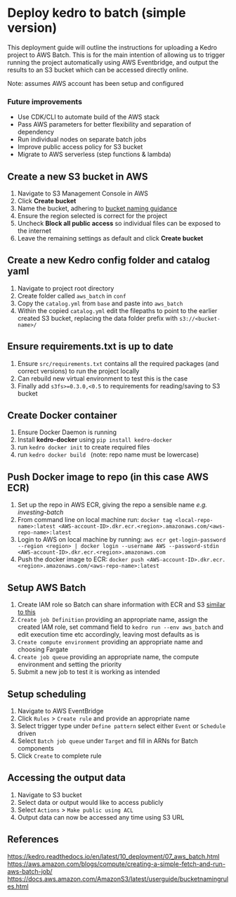 
# Deploy kedro to batch (simple version)
This deployment guide will outline the instructions for uploading a Kedro project to AWS Batch. This is for the main intention of allowing us to trigger running the project automatically using AWS Eventbridge, and output the results to an S3 bucket which can be accessed directly online.

Note: assumes AWS account has been setup and configured

### Future improvements
- Use CDK/CLI to automate build of the AWS stack
- Pass AWS parameters for better flexibility and separation of dependency
- Run individual nodes on separate batch jobs
- Improve public access policy for S3 bucket
- Migrate to AWS serverless (step functions & lambda)

## Create a new S3 bucket in AWS
1. Navigate to S3 Management Console in AWS
2. Click **Create bucket** 
3. Name the bucket, adhering to [bucket naming guidance](https://docs.aws.amazon.com/AmazonS3/latest/userguide/bucketnamingrules.html)
4. Ensure the region selected is correct for the project
5. Uncheck **Block all public access** so individual files can be exposed to the internet
6. Leave the remaining settings as default and click **Create bucket**

## Create a new Kedro config folder and catalog yaml
1. Navigate to project root directory
2. Create folder called `aws_batch` in `conf`
3. Copy the `catalog.yml` from `base` and paste into `aws_batch`
4. Within the copied `catalog.yml` edit the filepaths to point to the earlier created S3 bucket, replacing the data folder prefix with `s3://<bucket-name>/`

## Ensure requirements.txt is up to date
1. Ensure `src/requirements.txt` contains all the required packages (and correct versions) to run the project locally
2. Can rebuild new virtual environment to test this is the case
3. Finally add `s3fs>=0.3.0,<0.5` to requirements for reading/saving to S3 bucket

## Create Docker container
1. Ensure Docker Daemon is running
2. Install **kedro-docker** using `pip install kedro-docker`
3. run `kedro docker init` to create required files
4. run `kedro docker build ` (note: repo name must be lowercase)

## Push Docker image to repo (in this case AWS ECR)
1. Set up the repo in AWS ECR, giving the repo a sensible name _e.g. investing-batch_
2. From command line on local machine run: `docker tag <local-repo-name>:latest <AWS-account-ID>.dkr.ecr.<region>.amazonaws.com/<aws-repo-name>:latest`
3. Login to AWS on local machine by running: `aws ecr get-login-password --region <region> | docker login --username AWS --password-stdin <AWS-account-ID>.dkr.ecr.<region>.amazonaws.com`
4. Push the docker image to ECR: `docker push <AWS-account-ID>.dkr.ecr.<region>.amazonaws.com/<aws-repo-name>:latest`

## Setup AWS Batch
1. Create IAM role so Batch can share information with ECR and S3 [similar to this](https://aws.amazon.com/blogs/compute/creating-a-simple-fetch-and-run-aws-batch-job/)
2. `Create job Definition` providing an appropriate name, assign the created IAM role, set command field to `kedro run --env aws_batch` and edit execution time etc accordingly, leaving most defaults as is
3. `Create compute environment` providing an appropriate name and choosing Fargate 
4. `Create job queue` providing an appropriate name, the compute environment and setting the priority
5. Submit a new job to test it is working as intended

## Setup scheduling
1. Navigate to AWS EventBridge
2. Click `Rules` > `Create rule` and provide an appropriate name
3. Select trigger type under `Define pattern` select either `Event` or `Schedule` driven
4. Select `Batch job queue` under `Target` and fill in ARNs for Batch components
5. Click `Create` to complete rule

## Accessing the output data
1. Navigate to S3 bucket
2. Select data or output would like to access publicly
3. Select `Actions` > `Make public using ACL`
4. Output data can now be accessed any time using S3 URL

## References
https://kedro.readthedocs.io/en/latest/10_deployment/07_aws_batch.html
https://aws.amazon.com/blogs/compute/creating-a-simple-fetch-and-run-aws-batch-job/
https://docs.aws.amazon.com/AmazonS3/latest/userguide/bucketnamingrules.html
